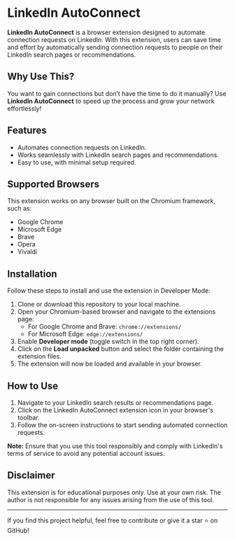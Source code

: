 # LinkedIn AutoConnect

**LinkedIn AutoConnect** is a browser extension designed to automate connection requests on LinkedIn. With this extension, users can save time and effort by automatically sending connection requests to people on their LinkedIn search pages or recommendations.

## Why Use This?

You want to gain connections but don’t have the time to do it manually? Use **LinkedIn AutoConnect** to speed up the process and grow your network effortlessly!

## Features

- Automates connection requests on LinkedIn.
- Works seamlessly with LinkedIn search pages and recommendations.
- Easy to use, with minimal setup required.

## Supported Browsers

This extension works on any browser built on the Chromium framework, such as:

- Google Chrome
- Microsoft Edge
- Brave
- Opera
- Vivaldi

## Installation

Follow these steps to install and use the extension in Developer Mode:

1. Clone or download this repository to your local machine.
2. Open your Chromium-based browser and navigate to the extensions page:
   - For Google Chrome and Brave: `chrome://extensions/`
   - For Microsoft Edge: `edge://extensions/`
3. Enable **Developer mode** (toggle switch in the top right corner).
4. Click on the **Load unpacked** button and select the folder containing the extension files.
5. The extension will now be loaded and available in your browser.

## How to Use

1. Navigate to your LinkedIn search results or recommendations page.
2. Click on the LinkedIn AutoConnect extension icon in your browser's toolbar.
3. Follow the on-screen instructions to start sending automated connection requests.

**Note:** Ensure that you use this tool responsibly and comply with LinkedIn's terms of service to avoid any potential account issues.

## Disclaimer

This extension is for educational purposes only. Use at your own risk. The author is not responsible for any issues arising from the use of this tool.

---

If you find this project helpful, feel free to contribute or give it a star ⭐ on GitHub!
